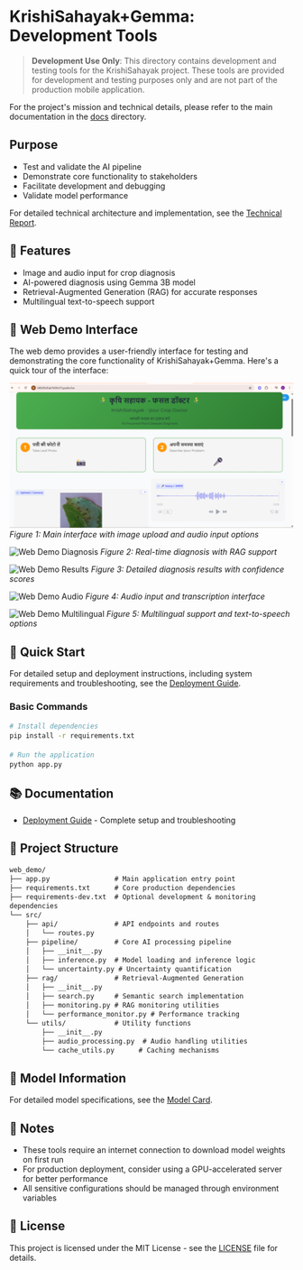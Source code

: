 # KrishiSahayak+Gemma: Development Tools

> **Development Use Only**: This directory contains development and testing tools for the KrishiSahayak project. These tools are provided for development and testing purposes only and are not part of the production mobile application.

For the project's mission and technical details, please refer to the main documentation in the [docs](../docs/) directory.

## Purpose
- Test and validate the AI pipeline
- Demonstrate core functionality to stakeholders
- Facilitate development and debugging
- Validate model performance

For detailed technical architecture and implementation, see the [Technical Report](../docs/TECHNICAL_REPORT.md).

## 🌟 Features
- Image and audio input for crop diagnosis
- AI-powered diagnosis using Gemma 3B model
- Retrieval-Augmented Generation (RAG) for accurate responses
- Multilingual text-to-speech support

## 📸 Web Demo Interface

The web demo provides a user-friendly interface for testing and demonstrating the core functionality of KrishiSahayak+Gemma. Here's a quick tour of the interface:

![Web Demo Home](../docs/images/web%20demo_1.png)
*Figure 1: Main interface with image upload and audio input options*

![Web Demo Diagnosis](images/web%20demo_2.png)
*Figure 2: Real-time diagnosis with RAG support*

![Web Demo Results](images/web%20demo_3.png)
*Figure 3: Detailed diagnosis results with confidence scores*

![Web Demo Audio](images/web%20demo_4.png)
*Figure 4: Audio input and transcription interface*

![Web Demo Multilingual](images/web%20demo_5.png)
*Figure 5: Multilingual support and text-to-speech options*

## 🚀 Quick Start

For detailed setup and deployment instructions, including system requirements and troubleshooting, see the [Deployment Guide](DEPLOYMENT_GUIDE.md).

### Basic Commands
```bash
# Install dependencies
pip install -r requirements.txt

# Run the application
python app.py
```

## 📚 Documentation
- [Deployment Guide](DEPLOYMENT_GUIDE.md) - Complete setup and troubleshooting

## 📁 Project Structure

```
web_demo/
├── app.py                # Main application entry point
├── requirements.txt      # Core production dependencies
├── requirements-dev.txt  # Optional development & monitoring dependencies
└── src/
    ├── api/              # API endpoints and routes
    │   └── routes.py
    ├── pipeline/         # Core AI processing pipeline
    │   ├── __init__.py
    │   ├── inference.py  # Model loading and inference logic
    │   └── uncertainty.py # Uncertainty quantification
    ├── rag/              # Retrieval-Augmented Generation
    │   ├── __init__.py
    │   ├── search.py     # Semantic search implementation
    │   ├── monitoring.py # RAG monitoring utilities
    │   └── performance_monitor.py # Performance tracking
    └── utils/            # Utility functions
        ├── __init__.py
        ├── audio_processing.py  # Audio handling utilities
        └── cache_utils.py      # Caching mechanisms
```

## 🤖 Model Information

For detailed model specifications, see the [Model Card](../docs/model_card.md).

## 📝 Notes
- These tools require an internet connection to download model weights on first run
- For production deployment, consider using a GPU-accelerated server for better performance
- All sensitive configurations should be managed through environment variables

## 📄 License
This project is licensed under the MIT License - see the [LICENSE](../LICENSE) file for details.
